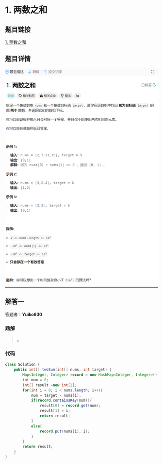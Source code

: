 # 1. 两数之和
## 题目链接  
[1. 两数之和](https://leetcode.cn/problems/two-sum/)
## 题目详情
![题目图片](Img/1.png)

***
## 解答一
答题者：**Yuiko630**

### 题解
>。

### 代码
``` Java
class Solution {
    public int[] twoSum(int[] nums, int target) {
        Map<Integer, Integer> record = new HashMap<Integer, Integer>();
        int num = 0;
        int[] result =new int[2];
        for(int i = 0; i < nums.length; i++){
            num = target - nums[i];
            if(record.containsKey(num)){
                result[0] = record.get(num);
                result[1] = i;
                return result;
            }
            else{
                record.put(nums[i], i);
            }
        }
        return result;
    }
}
```